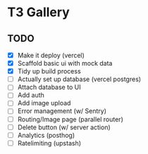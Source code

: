 # T3 Gallery

## TODO

- [x] Make it deploy (vercel)
- [x] Scaffold basic ui with mock data
- [x] Tidy up build process
- [ ] Actually set up database (vercel postgres)
- [ ] Attach database to UI
- [ ] Add auth
- [ ] Add image upload
- [ ] Error management (w/ Sentry)
- [ ] Routing/Image page (parallel router)
- [ ] Delete button (w/ server action)
- [ ] Analytics (posthog)
- [ ] Ratelimiting (upstash)

